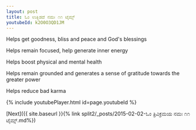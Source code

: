 ```yaml
---
layout: post
title: ಓಂ ಉತ್ಭಿಡದೆ ನಮಃ ೧೧ ಟೈಮ್ಸ್
youtubeId: k2O0O3QD1JM
---
```

 
 
Helps get goodness, bliss and peace and God's blessings
 
Helps remain focused, help generate inner energy 
 
Helps boost physical and mental health 
 
Helps remain grounded and generates a sense of gratitude towards the greater power 
 
Helps reduce bad karma
 
 
 
 


{% include youtubePlayer.html id=page.youtubeId %}
 
[Next]({{ site.baseurl }}{% link  split2/_posts/2015-02-02-ಓಂ ತ್ರಿವಿಕ್ರಮಯ ನಮಃ ೧೧ ಟೈಮ್ಸ್.md%})
 
